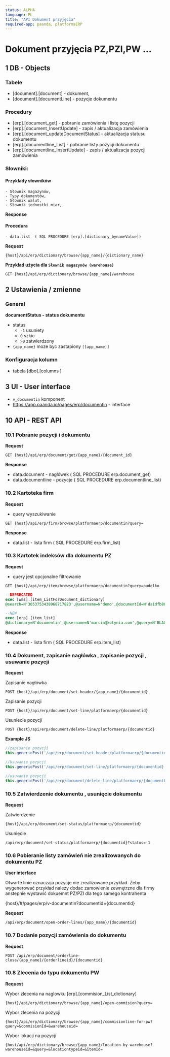 ```yaml
---
status: ALPHA
language: PL
title: "API Dokument przyjęcia"
required-app: paanda, platformaERP
---
```


# Dokument przyjęcia PZ,PZI,PW ...

## 1 DB - Objects

### Tabele
- [document].[document] - dokument, 
- [document].[documentLine] - pozycje dokumentu

### Procedury
- [erp].[document_get] - pobranie zamówienia i listę pozycji
- [erp].[document_InsertUpdate] - zapis / aktualizacja zamówienia
- [erp].[document_updateDocumentStatus] - aktualizacja statusu dokumentu
- [erp].[documentline_List] - pobranie listy pozycji dokumentu 
- [erp].[documentline_InsertUpdate] - zapis / aktualizacja pozycji zamówienia

### Słowniki:
#### Przykłady słowników
	- Słownik magazynów,
	- Typy dokumentów,
	- Słownik walut,
	- Słownik jednostki miar,
	
**Response**
#### Procedura
	- data.list  ( SQL PROCEDURE [erp].[dictionary_bynameValue])

**Request**

```http
{host}/api/erp/dictionary/browse/{app_name}/{dictionary_name}
```

**Przykład użycia dla `Słownik magazynów (warehouse)`**

```http
GET {host}/api/erp/dictionary/browse/{app_name}/warehouse
```

## 2 Ustawienia / zmienne

### General

**documentStatus - status dokumentu**

- status
  - `-1` usuniety
  - `0`  szkic
  - `>0` zatwierdzony
- `{app_name}` moze byc zastapiony `[[app_name]]`

### Konfiguracja kolumn

- tabela [dbo].[columns ]

##  3 UI - User interface

- `v_documentin`  komponent
- https://app.paanda.io/pages/erp/documentin - interface


## 10 API - REST API
### 10.1 Pobranie pozycji i dokumentu

**Request**

```http
GET {host}/api/erp/document/get/{app_name}/{document_id}
```

**Response**

- data.document - nagłówek   ( SQL PROCEDURE erp.document_get)
- data.documentline - pozycje  ( SQL PROCEDURE erp.documentline_list)

### 10.2 Kartoteka firm 

**Request**

- query wyszukiwanie

```http
GET {host}/api/erp/firm/browse/platformaerp/documentin?query=
```

**Response**

- data.list - lista firm ( SQL PROCEDURE erp.firm_list)

### 10.3 Kartotek indeksów dla dokumentu PZ

**Request**

-  query jest opcjonalne filtrowanie

```http
GET {host}/api/erp/item/browse/platformaerp/documentin?query=pudelko
```

```sql
--DEPRECATED
exec [wms].[item_ListForDocument_dictionary] 
@search=N'3053753438968717823',@username=N'demo',@documentId=N'da1dfb86-426d-eb11-9e6c-e4a471566cb9',@warehouseId=N'aa54e854-0f94-e911-80d8-9c8e994dc647'

--NEW
exec [erp].[item_list] 
@dictionary=N'documentin',@username=N'marcin@kotynia.com',@query=N'BLACHA 1.4828 AISI 309',@warehouseId=N'aa54e854-0f94-e911-80d8-9c8e994dc647'

```

**Response**

- data.list - lista firm ( SQL PROCEDURE erp.item_list)

### 10.4 Dokument,  zapisanie nagłówka , zapisanie pozycji , usuwanie pozycji

**Request**

Zapisanie nagłówka

```http
POST {host}/api/erp/document/set-header/{app_name}/{documentid}
```

Zapisanie pozycji

```http
POST {host}/api/erp/document/set-line/platformaerp/{documentid}
```

Usuniecie pozycji

```http
POST {host}/api/erp/document/delete-line/platformaerp/{documentid}
```

**Example JS**

```js
//zapisanie pozycji
this.genericPost('/api/erp/document/set-header/platformaerp/{documentid}', this.api.data.document);

//Usuwanie pozycji
this.genericPost('/api/erp/document/set-line/platformaerp/{documentid}', this.api.data.documentline,this.fetchData);

//usuwanie pozycji
this.genericPost('/api/erp/document/delete-line/platformaerp/{documentLineID}', this.api.data.documentline,this.fetchData);
```

###  10.5 Zatwierdzenie dokumentu , usunięcie dokumentu

**Request**

Zatwierdzenie

```http
{host}/api/erp/document/set-status/platformaerp/{documentid}
```

Usunięcie

```http
/api/erp/document/set-status/platformaerp/{documentid}?status=-1
```

### 10.6 Pobieranie listy zamówień nie zrealizowanych do dokumentu PZ

**User interface**

Otwarte linie oznaczaja pozycje nie zrealizowane przykład.
Żeby wygenerować przykład należy dodac zamowienie zewnętrzne 
dla firmy anstepnie wystawić dokuemnt PZ/PZI dla tego samego kontrahenta

{host}/#/pages/erp/v-documentin?documentid={documentid}

**Request**

```http
/api/erp/document/open-order-lines/{app_name}/{documentid}
```

### 10.7 Dodanie pozycji zamówienia do dokumentu

**Request**

```http
POST /api/erp/document/orderline-close/{app_name}/{orderlineid}/{documentid}
```

### 10.8 Zlecenia do typu dokumentu PW

**Request**

Wybor zlecenia na naglowku [erp].[commision_List_dictionary]

```
{host}/api/erp/dictionary/browse/{app_name}/open-commision?query=
```

Wybor zlecenia na pozycji 

```
{host}/api/erp/dictionary/browse/{app_name}/commisionline-for-pw?query=&commisionId=&warehouseid=
```

Wybor lokacji na pozycji

```
{host/api/erp/dictionary/browse/{app_name}/location-by-warehouse?warehouseid=&query=&locationtypeid=&itemId=
```
